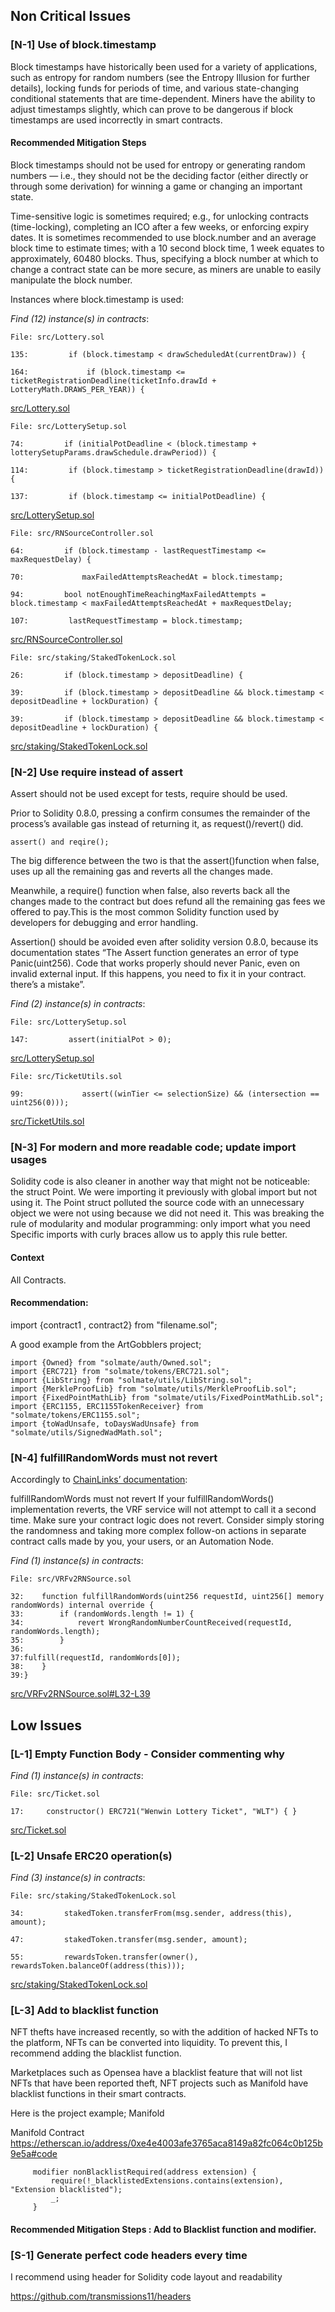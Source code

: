 ## Non Critical Issues


### [N-1] Use of block.timestamp
Block timestamps have historically been used for a variety of applications, such as entropy for random numbers (see the Entropy Illusion for further details), locking funds for periods of time, and various state-changing conditional statements that are time-dependent. Miners have the ability to adjust timestamps slightly, which can prove to be dangerous if block timestamps are used incorrectly in smart contracts.
#### Recommended Mitigation Steps
Block timestamps should not be used for entropy or generating random numbers — i.e., they should not be the deciding factor (either directly or through some derivation) for winning a game or changing an important state.

Time-sensitive logic is sometimes required; e.g., for unlocking contracts (time-locking), completing an ICO after a few weeks, or enforcing expiry dates. It is sometimes recommended to use block.number and an average block time to estimate times; with a 10 second block time, 1 week equates to approximately, 60480 blocks. Thus, specifying a block number at which to change a contract state can be more secure, as miners are unable to easily manipulate the block number.

Instances where block.timestamp is used:

*Find (12) instance(s) in contracts*:
```solidity
File: src/Lottery.sol

135:         if (block.timestamp < drawScheduledAt(currentDraw)) {

164:             if (block.timestamp <= ticketRegistrationDeadline(ticketInfo.drawId + LotteryMath.DRAWS_PER_YEAR)) {

```
[src/Lottery.sol](https://github.com/code-423n4/2023-03-wenwin/blob/main/src/Lottery.sol)

```solidity
File: src/LotterySetup.sol

74:         if (initialPotDeadline < (block.timestamp + lotterySetupParams.drawSchedule.drawPeriod)) {

114:         if (block.timestamp > ticketRegistrationDeadline(drawId)) {

137:         if (block.timestamp <= initialPotDeadline) {

```
[src/LotterySetup.sol](https://github.com/code-423n4/2023-03-wenwin/blob/main/src/LotterySetup.sol)

```solidity
File: src/RNSourceController.sol

64:         if (block.timestamp - lastRequestTimestamp <= maxRequestDelay) {

70:             maxFailedAttemptsReachedAt = block.timestamp;

94:         bool notEnoughTimeReachingMaxFailedAttempts = block.timestamp < maxFailedAttemptsReachedAt + maxRequestDelay;

107:         lastRequestTimestamp = block.timestamp;

```
[src/RNSourceController.sol](https://github.com/code-423n4/2023-03-wenwin/blob/main/src/RNSourceController.sol)

```solidity
File: src/staking/StakedTokenLock.sol

26:         if (block.timestamp > depositDeadline) {

39:         if (block.timestamp > depositDeadline && block.timestamp < depositDeadline + lockDuration) {

39:         if (block.timestamp > depositDeadline && block.timestamp < depositDeadline + lockDuration) {

```
[src/staking/StakedTokenLock.sol](https://github.com/code-423n4/2023-03-wenwin/blob/main/src/staking/StakedTokenLock.sol)

### [N-2] Use require instead of assert
Assert should not be used except for tests, require should be used.

Prior to Solidity 0.8.0, pressing a confirm consumes the remainder of the process’s available gas instead of returning it, as request()/revert() did.

`assert() and reqire();`

The big difference between the two is that the assert()function when false, uses up all the remaining gas and reverts all the changes made.

Meanwhile, a require() function when false, also reverts back all the changes made to the contract but does refund all the remaining gas fees we offered to pay.This is the most common Solidity function used by developers for debugging and error handling.

Assertion() should be avoided even after solidity version 0.8.0, because its documentation states “The Assert function generates an error of type Panic(uint256). Code that works properly should never Panic, even on invalid external input. If this happens, you need to fix it in your contract. there’s a mistake”.

*Find (2) instance(s) in contracts*:
```solidity
File: src/LotterySetup.sol

147:         assert(initialPot > 0);

```
[src/LotterySetup.sol](https://github.com/code-423n4/2023-03-wenwin/blob/main/src/LotterySetup.sol)

```solidity
File: src/TicketUtils.sol

99:             assert((winTier <= selectionSize) && (intersection == uint256(0)));

```
[src/TicketUtils.sol](https://github.com/code-423n4/2023-03-wenwin/blob/main/src/TicketUtils.sol)

### [N-3] For modern and more readable code; update import usages

Solidity code is also cleaner in another way that might not be noticeable: the struct Point. We were importing it previously with global import but not using it. The Point struct polluted the source code with an unnecessary object we were not using because we did not need it. This was breaking the rule of modularity and modular programming: only import what you need Specific imports with curly braces allow us to apply this rule better.

#### Context
All Contracts.

#### Recommendation: 
import {contract1 , contract2} from "filename.sol";

A good example from the ArtGobblers project;
```
import {Owned} from "solmate/auth/Owned.sol";
import {ERC721} from "solmate/tokens/ERC721.sol";
import {LibString} from "solmate/utils/LibString.sol";
import {MerkleProofLib} from "solmate/utils/MerkleProofLib.sol";
import {FixedPointMathLib} from "solmate/utils/FixedPointMathLib.sol";
import {ERC1155, ERC1155TokenReceiver} from "solmate/tokens/ERC1155.sol";
import {toWadUnsafe, toDaysWadUnsafe} from "solmate/utils/SignedWadMath.sol";
```

### [N-4] fulfillRandomWords must not revert

Accordingly to [ChainLinks’ documentation](https://docs.chain.link/vrf/v2/security/#fulfillrandomwords-must-not-revert):

fulfillRandomWords must not revert If your fulfillRandomWords() implementation reverts, the VRF service will not attempt to call it a second time. Make sure your contract logic does not revert. Consider simply storing the randomness and taking more complex follow-on actions in separate contract calls made by you, your users, or an Automation Node.

*Find (1) instance(s) in contracts*:
```solidity
File: src/VRFv2RNSource.sol

32:    function fulfillRandomWords(uint256 requestId, uint256[] memory randomWords) internal override {   
33:        if (randomWords.length != 1) { 
34:            revert WrongRandomNumberCountReceived(requestId, randomWords.length);    
35:        }    
36:
37:fulfill(requestId, randomWords[0]);   
38:    }
39:}
```
[src/VRFv2RNSource.sol#L32-L39](https://github.com/code-423n4/2023-03-wenwin/blob/main/src/VRFv2RNSource.sol#L32-L39)



## Low Issues


### [L-1] Empty Function Body - Consider commenting why

*Find (1) instance(s) in contracts*:
```solidity
File: src/Ticket.sol

17:     constructor() ERC721("Wenwin Lottery Ticket", "WLT") { }

```
[src/Ticket.sol](https://github.com/code-423n4/2023-03-wenwin/blob/main/src/Ticket.sol)

### [L-2] Unsafe ERC20 operation(s)

*Find (3) instance(s) in contracts*:
```solidity
File: src/staking/StakedTokenLock.sol

34:         stakedToken.transferFrom(msg.sender, address(this), amount);

47:         stakedToken.transfer(msg.sender, amount);

55:         rewardsToken.transfer(owner(), rewardsToken.balanceOf(address(this)));

```
[src/staking/StakedTokenLock.sol](https://github.com/code-423n4/2023-03-wenwin/blob/main/src/staking/StakedTokenLock.sol)

### [L-3] Add to blacklist function

NFT thefts have increased recently, so with the addition of hacked NFTs to the platform, NFTs can be converted into liquidity. To prevent this, I recommend adding the blacklist function.

Marketplaces such as Opensea have a blacklist feature that will not list NFTs that have been reported theft, NFT projects such as Manifold have blacklist functions in their smart contracts.

Here is the project example; Manifold

Manifold Contract https://etherscan.io/address/0xe4e4003afe3765aca8149a82fc064c0b125b9e5a#code

```
     modifier nonBlacklistRequired(address extension) {
         require(!_blacklistedExtensions.contains(extension), "Extension blacklisted");
         _;
     }
```

#### Recommended Mitigation Steps : Add to Blacklist function and modifier.



### [S-1] Generate perfect code headers every time

I recommend using header for Solidity code layout and readability

https://github.com/transmissions11/headers


